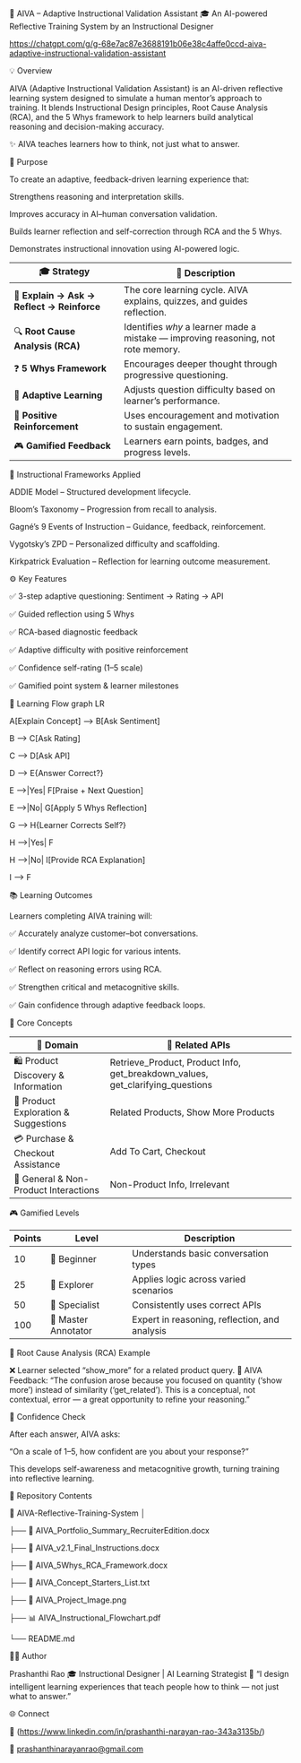 🧠 AIVA – Adaptive Instructional Validation Assistant
🎓 An AI-powered Reflective Training System by an Instructional Designer

https://chatgpt.com/g/g-68e7ac87e3688191b06e38c4affe0ccd-aiva-adaptive-instructional-validation-assistant

💡 Overview

AIVA (Adaptive Instructional Validation Assistant) is an AI-driven reflective learning system designed to simulate a human mentor’s approach to training.
It blends Instructional Design principles, Root Cause Analysis (RCA), and the 5 Whys framework to help learners build analytical reasoning and decision-making accuracy.

✨ AIVA teaches learners how to think, not just what to answer.

🎯 Purpose

To create an adaptive, feedback-driven learning experience that:

Strengthens reasoning and interpretation skills.

Improves accuracy in AI–human conversation validation.

Builds learner reflection and self-correction through RCA and the 5 Whys.

Demonstrates instructional innovation using AI-powered logic.

| 🎓 Strategy                                | 💬 Description                                                                    |
| ------------------------------------------ | --------------------------------------------------------------------------------- |
| 🧠 **Explain → Ask → Reflect → Reinforce** | The core learning cycle. AIVA explains, quizzes, and guides reflection.           |
| 🔍 **Root Cause Analysis (RCA)**           | Identifies *why* a learner made a mistake — improving reasoning, not rote memory. |
| ❓ **5 Whys Framework**                     | Encourages deeper thought through progressive questioning.                        |
| 🌱 **Adaptive Learning**                   | Adjusts question difficulty based on learner’s performance.                       |
| 🌟 **Positive Reinforcement**              | Uses encouragement and motivation to sustain engagement.                          |
| 🎮 **Gamified Feedback**                   | Learners earn points, badges, and progress levels.                                |


🧭 Instructional Frameworks Applied

ADDIE Model – Structured development lifecycle.

Bloom’s Taxonomy – Progression from recall to analysis.

Gagné’s 9 Events of Instruction – Guidance, feedback, reinforcement.

Vygotsky’s ZPD – Personalized difficulty and scaffolding.

Kirkpatrick Evaluation – Reflection for learning outcome measurement.

⚙️ Key Features

✅ 3-step adaptive questioning: Sentiment → Rating → API

✅ Guided reflection using 5 Whys

✅ RCA-based diagnostic feedback

✅ Adaptive difficulty with positive reinforcement

✅ Confidence self-rating (1–5 scale)

✅ Gamified point system & learner milestones


🧩 Learning Flow
graph LR

A[Explain Concept] --> B[Ask Sentiment]

B --> C[Ask Rating]

C --> D[Ask API]

D --> E{Answer Correct?}

E -->|Yes| F[Praise + Next Question]

E -->|No| G[Apply 5 Whys Reflection]

G --> H{Learner Corrects Self?}

H -->|Yes| F

H -->|No| I[Provide RCA Explanation]

I --> F

📚 Learning Outcomes

Learners completing AIVA training will:

✅ Accurately analyze customer–bot conversations.

✅ Identify correct API logic for various intents.

✅ Reflect on reasoning errors using RCA.

✅ Strengthen critical and metacognitive skills.

✅ Gain confidence through adaptive feedback loops.

🧩 Core Concepts

| 💼 Domain                             | 🧩 Related APIs                                                                |
| ------------------------------------- | ------------------------------------------------------------------------------ |
| 🛍️ Product Discovery & Information   | Retrieve_Product, Product Info, get_breakdown_values, get_clarifying_questions |
| 🎨 Product Exploration & Suggestions  | Related Products, Show More Products                                           |
| 💳 Purchase & Checkout Assistance     | Add To Cart, Checkout                                                          |
| 💬 General & Non-Product Interactions | Non-Product Info, Irrelevant                                                   |

🎮 Gamified Levels

| Points | Level               | Description                                   |
| ------ | ------------------- | --------------------------------------------- |
| 10     | 🧩 Beginner         | Understands basic conversation types          |
| 25     | 🚀 Explorer         | Applies logic across varied scenarios         |
| 50     | 🎯 Specialist       | Consistently uses correct APIs                |
| 100    | 👑 Master Annotator | Expert in reasoning, reflection, and analysis |

🧠 Root Cause Analysis (RCA) Example

❌ Learner selected “show_more” for a related product query.
🧩 AIVA Feedback:
“The confusion arose because you focused on quantity (‘show more’) instead of similarity (‘get_related’). This is a conceptual, not contextual, error — a great opportunity to refine your reasoning.”

🌱 Confidence Check

After each answer, AIVA asks:

“On a scale of 1–5, how confident are you about your response?”

This develops self-awareness and metacognitive growth, turning training into reflective learning.

📂 Repository Contents

📁 AIVA-Reflective-Training-System
│

├── 📘 AIVA_Portfolio_Summary_RecruiterEdition.docx

├── 📄 AIVA_v2.1_Final_Instructions.docx

├── 🧠 AIVA_5Whys_RCA_Framework.docx

├── 🧩 AIVA_Concept_Starters_List.txt

├── 🎨 AIVA_Project_Image.png

├── 📊 AIVA_Instructional_Flowchart.pdf

└── README.md

👩‍💻 Author

Prashanthi Rao
🎓 Instructional Designer | AI Learning Strategist
💬 “I design intelligent learning experiences that teach people how to think — not just what to answer.”

🌐 Connect

🔗 (https://www.linkedin.com/in/prashanthi-narayan-rao-343a3135b/)

📧 prashanthinarayanrao@gmail.com

